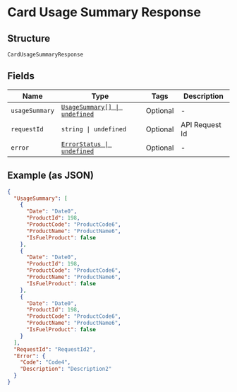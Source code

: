 
# Card Usage Summary Response

## Structure

`CardUsageSummaryResponse`

## Fields

| Name | Type | Tags | Description |
|  --- | --- | --- | --- |
| `usageSummary` | [`UsageSummary[] \| undefined`](../../doc/models/usage-summary.md) | Optional | - |
| `requestId` | `string \| undefined` | Optional | API Request Id |
| `error` | [`ErrorStatus \| undefined`](../../doc/models/error-status.md) | Optional | - |

## Example (as JSON)

```json
{
  "UsageSummary": [
    {
      "Date": "Date0",
      "ProductId": 198,
      "ProductCode": "ProductCode6",
      "ProductName": "ProductName6",
      "IsFuelProduct": false
    },
    {
      "Date": "Date0",
      "ProductId": 198,
      "ProductCode": "ProductCode6",
      "ProductName": "ProductName6",
      "IsFuelProduct": false
    },
    {
      "Date": "Date0",
      "ProductId": 198,
      "ProductCode": "ProductCode6",
      "ProductName": "ProductName6",
      "IsFuelProduct": false
    }
  ],
  "RequestId": "RequestId2",
  "Error": {
    "Code": "Code4",
    "Description": "Description2"
  }
}
```

